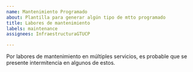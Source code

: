 ```yaml
---
name: Mantenimiento Programado
about: Plantilla para generar algún tipo de mtto programado
title: Labores de mantenimiento
labels: maintenance
assignees: InfraestructuraGTUCP

---
```


<!--
start: 2022-05-XXTXX:00:00-0500
end: 2022-05-XXTXX:00:00-0500
expectedDown: universidad-catolica-de-pereira, portal-estudiante-y-docente, ucp-virtual-moodle, biblioteca-cdch, intranet, multiples-webs, qrsf, mesa-de-ayuda-help-people, dns-1, dns-2 
-->
Por labores de mantenimiento en múltiples servicios, es probable que se presente intermitencia en algunos de estos.
